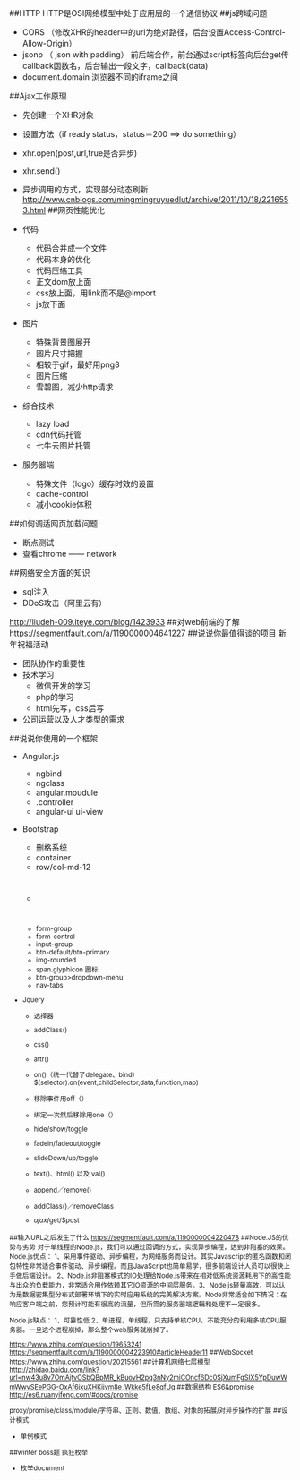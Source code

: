 ##HTTP
HTTP是OSI网络模型中处于应用层的一个通信协议
##js跨域问题

- CORS  （修改XHR的header中的url为绝对路径，后台设置Access-Control-Allow-Origin）
- jsonp   （ json with padding）  前后端合作，前台通过script标签向后台get传callback函数名，后台输出一段文字，callback(data)
- document.domain 浏览器不同的iframe之间

##Ajax工作原理

- 先创建一个XHR对象
- 设置方法（if ready status，status＝200  ==> do something）
- xhr.open(post,url,true是否异步)
- xhr.send()
- 异步调用的方式，实现部分动态刷新
http://www.cnblogs.com/mingmingruyuedlut/archive/2011/10/18/2216553.html
##网页性能优化

- 代码
    - 代码合并成一个文件
    - 代码本身的优化
    - 代码压缩工具
    - 正文dom放上面
    - css放上面，用link而不是@import
    - js放下面
- 图片
    - 特殊背景图展开
    - 图片尺寸把握
    - 相较于gif，最好用png8
    - 图片压缩
    - 雪碧图，减少http请求
- 综合技术
    - lazy load
    - cdn代码托管
    - 七牛云图片托管
- 服务器端
    - 特殊文件（logo）缓存时效的设置
    - cache-control
    - 减小cookie体积

##如何调适网页加载问题

- 断点测试
- 查看chrome —— network

##网络安全方面的知识

- sql注入
- DDoS攻击（阿里云有）

http://liudeh-009.iteye.com/blog/1423933
##对web前端的了解
https://segmentfault.com/a/1190000004641227
##说说你最值得谈的项目
新年祝福活动

- 团队协作的重要性
- 技术学习
    - 微信开发的学习
    - php的学习
    - html先写，css后写
- 公司运营以及人才类型的需求

##说说你使用的一个框架

- Angular.js
    - ngbind
    - ngclass
    - angular.moudule
    - .controller
    - angular-ui  ui-view

- Bootstrap
    - 删格系统
    - container
    - row/col-md-12
    - <h1><small></h1>
    - form-group
    - form-control
    - input-group
    - btn-default/btn-primary
    - img-rounded
    - span.glyphicon 图标
    - btn-group>dropdown-menu
    - nav-tabs
- Jquery
    - 选择器
    - addClass()
    - css()
    - attr()
    - on()（统一代替了delegate、bind）$(selector).on(event,childSelector,data,function,map)

    - 移除事件用off（）
    - 绑定一次然后移除用one（）
    - hide/show/toggle
    - fadein/fadeout/toggle
    - slideDown/up/toggle
    - text()、html() 以及 val()
    - append／remove()
    - addClass()／removeClass
    - $ajax/$get/$post

##输入URL之后发生了什么
https://segmentfault.com/a/1190000004220478
##Node.JS的优势与劣势
对于单线程的Node.js，我们可以通过回调的方式，实现异步编程，达到非阻塞的效果。
Node.js优点：
1、采用事件驱动、异步编程，为网络服务而设计。其实Javascript的匿名函数和闭包特性非常适合事件驱动、异步编程。而且JavaScript也简单易学，很多前端设计人员可以很快上手做后端设计。
2、Node.js非阻塞模式的IO处理给Node.js带来在相对低系统资源耗用下的高性能与出众的负载能力，非常适合用作依赖其它IO资源的中间层服务。3、Node.js轻量高效，可以认为是数据密集型分布式部署环境下的实时应用系统的完美解决方案。Node非常适合如下情况：在响应客户端之前，您预计可能有很高的流量，但所需的服务器端逻辑和处理不一定很多。

Node.js缺点：
1、可靠性低
2、单进程，单线程，只支持单核CPU，不能充分的利用多核CPU服务器。一旦这个进程崩掉，那么整个web服务就崩掉了。

https://www.zhihu.com/question/19653241
https://segmentfault.com/a/1190000004223910#articleHeader11
##WebSocket
https://www.zhihu.com/question/20215561
##计算机网络七层模型
http://zhidao.baidu.com/link?url=nw43u8v7OmAjtvOSbQBpMR_kBuovH2pq3nNy2miCOncf6Dc0SjXumFgSIX5YpDuwWmWwvSEePGG-OxAf6jxuXHKijym8e_Wkke5fLe8qfUq
##数据结构
ES6&promise
http://es6.ruanyifeng.com/#docs/promise

proxy/promise/class/module/字符串、正则、数值、数组、对象的拓展/对异步操作的扩展
##设计模式

- 单例模式

##winter boss题
疯狂枚举

- 枚举document
